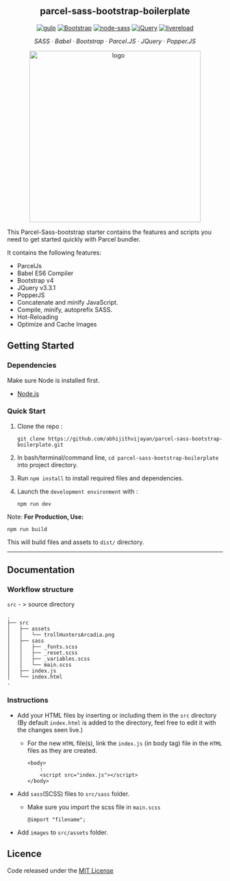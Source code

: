 <h2 align="center">parcel-sass-bootstrap-boilerplate</h2>

<p align="center">
  <a href="https://www.npmjs.com/package/parcel">
    <img alt="gulp" src="https://img.shields.io/badge/parcel-v1.11.0-blue.svg"></a>
  <a href="http://getbootstrap.com/">
    <img alt="Bootstrap" src="https://img.shields.io/badge/Bootstrap-v4.2.1-563d7c.svg"></a>
  <a href="https://www.npmjs.com/package/gulp-sass">
    <img alt="node-sass" src="https://img.shields.io/badge/node--sass-v4.11.0-ff69b4.svg"></a>
  <a href="https://jquery.com/">
    <img alt="jQuery" src="https://img.shields.io/badge/jquery-v3.3.1-ffa200.svg"></a>
  <a href="#">
    <img alt="livereload" src="https://img.shields.io/badge/dev--server-live--reloading-red.svg"></a>
</p>

<p align="center">
  <em>
  SASS
  · Babel
  · Bootstrap
  · Parcel.JS
  · JQuery
  · Popper.JS
  </em>
</p>

<p align="center"><a href="https://parceljs.org/" title="parcel"><img src="https://i.imgur.com/58zAjXl.png" alt="logo" width="400" /></a></p>

This Parcel-Sass-bootstrap starter contains the features and scripts you need to get started quickly with Parcel bundler.

It contains the following features:

- ParcelJs
- Babel ES6 Compiler
- Bootstrap v4
- JQuery v3.3.1
- PopperJS
- Concatenate and minify JavaScript.
- Compile, minify, autoprefix SASS.
- Hot-Reloading
- Optimize and Cache Images

## Getting Started

### Dependencies

Make sure Node is installed first.

- [Node.js](http://nodejs.org)

### Quick Start

1. Clone the repo :
    
      `git clone https://github.com/abhijithvijayan/parcel-sass-bootstrap-boilerplate.git
     `
2. In bash/terminal/command line, `cd parcel-sass-bootstrap-boilerplate` into project directory.
3. Run `npm install` to install required files and dependencies.
4. Launch the `development environment` with :

    `
    npm run dev
    `

Note: **For Production, Use:**

```
npm run build
```
This will build files and assets to `dist/` directory.

<hr />

## Documentation

### Workflow structure

`src` - > source directory

```
.
├── src
│   ├── assets
│   │   └── trollHuntersArcadia.png
│   ├── sass
│   │   ├── _fonts.scss
│   │   ├── _reset.scss
│   │   ├── _variables.scss
│   │   └── main.scss
│   ├── index.js
│   └── index.html
.
```

### Instructions

- Add your HTML files by inserting or including them in the `src` directory (By default `index.html` is added to the directory, feel free to edit it with the changes seen live.)
  - For the new `HTML` file(s), link the `index.js` (in body tag) file in the `HTML` files as they are created.
      ```
      <body>
          : 
          <script src="index.js"></script>
      </body>
      ```

- Add `sass`(SCSS) files to `src/sass` folder.

    - Make sure you import the scss file in `main.scss`
      ```
      @import "filename";
      ```

- Add `images` to `src/assets` folder.

## Licence

Code released under the [MIT License](LICENSE)
